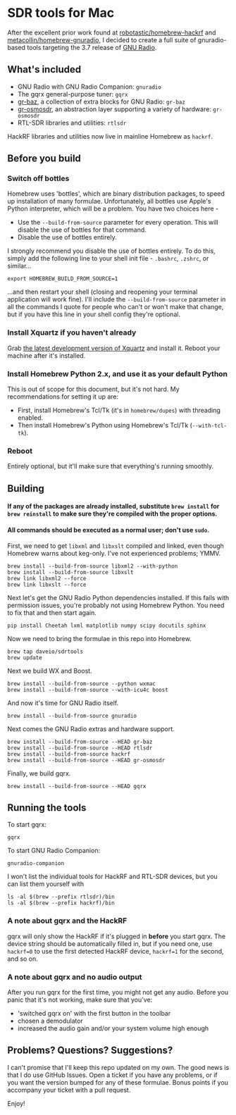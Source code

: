 # SDR tools for Mac

After the excellent prior work found at [robotastic/homebrew-hackrf][rtrepo] and [metacollin/homebrew-gnuradio][mcrepo], I decided to create a full suite of gnuradio-based tools targeting the 3.7 release of [GNU Radio][gnuradio].

## What's included

* GNU Radio with GNU Radio Companion: `gnuradio`
* The gqrx general-purpose tuner: `gqrx`
* [gr-baz][grbaz], a collection of extra blocks for GNU Radio: `gr-baz`
* [gr-osmosdr][grosmosdr], an abstraction layer supporting a variety of hardware: `gr-osmosdr`
* RTL-SDR libraries and utilities: `rtlsdr`

HackRF libraries and utilities now live in mainline Homebrew as `hackrf`.

## Before you build

### Switch off bottles

Homebrew uses 'bottles', which are binary distribution packages, to speed up installation of many formulae. Unfortunately, all bottles use Apple's Python interpreter, which will be a problem. You have two choices here -

* Use the `--build-from-source` parameter for every operation. This will disable the use of bottles for that command.
* Disable the use of bottles entirely.

I strongly recommend you disable the use of bottles entirely. To do this, simply add the following line to your shell init file - `.bashrc`, `.zshrc`, or similar...

`export HOMEBREW_BUILD_FROM_SOURCE=1`

...and then restart your shell (closing and reopening your terminal application will work fine). I'll include the `--build-from-source` parameter in all the commands I quote for people who can't or won't make that change, but if you have this line in your shell config they're optional.

### Install Xquartz if you haven't already

Grab [the latest development version of Xquartz][xquartz] and install it. Reboot your machine after it's installed.

### Install Homebrew Python 2.x, and use it as your default Python

This is out of scope for this document, but it's not hard. My recommendations for setting it up are:

* First, install Homebrew's Tcl/Tk (it's in `homebrew/dupes`) with threading enabled.
* Then install Homebrew's Python using Homebrew's Tcl/Tk (`--with-tcl-tk`).

### Reboot

Entirely optional, but it'll make sure that everything's running smoothly.

## Building

#### If any of the packages are already installed, substitute `brew install` for `brew reinstall` to make sure they're compiled with the proper options.

#### All commands should be executed as a normal user; don't use `sudo`.

First, we need to get `libxml` and `libxslt` compiled and linked, even though Homebrew warns about keg-only. I've not experienced problems; YMMV. 

```
brew install --build-from-source libxml2 --with-python
brew install --build-from-source libxslt
brew link libxml2 --force
brew link libxslt --force
```

Next let's get the GNU Radio Python dependencies installed. If this fails with permission issues, you're probably not using Homebrew Python. You need to fix that and then start again.

```
pip install Cheetah lxml matplotlib numpy scipy docutils sphinx
```

Now we need to bring the formulae in this repo into Homebrew.

```
brew tap daveio/sdrtools
brew update
```

Next we build WX and Boost.

```
brew install --build-from-source --python wxmac
brew install --build-from-source --with-icu4c boost
```

And now it's time for GNU Radio itself.

```
brew install --build-from-source gnuradio
```

Next comes the GNU Radio extras and hardware support.

```
brew install --build-from-source --HEAD gr-baz
brew install --build-from-source --HEAD rtlsdr
brew install --build-from-source hackrf
brew install --build-from-source --HEAD gr-osmosdr
```

Finally, we build gqrx.

```
brew install --build-from-source --HEAD gqrx
```

## Running the tools

To start gqrx:

`gqrx`

To start GNU Radio Companion:

`gnuradio-companion`

I won't list the individual tools for HackRF and RTL-SDR devices, but you can list them yourself with

```
ls -al $(brew --prefix rtlsdr)/bin
ls -al $(brew --prefix hackrf)/bin
```

### A note about gqrx and the HackRF

gqrx will only show the HackRF if it's plugged in **before** you start gqrx. The device string should be automatically filled in, but if you need one, use `hackrf=0` to use the first detected HackRF device, `hackrf=1` for the second, and so on.

### A note about gqrx and no audio output

After you run gqrx for the first time, you might not get any audio. Before you panic that it's not working, make sure that you've:

* 'switched gqrx on' with the first button in the toolbar
* chosen a demodulator
* increased the audio gain and/or your system volume high enough

## Problems? Questions? Suggestions?

I can't promise that I'll keep this repo updated on my own. The good news is that I do use GitHub Issues. Open a ticket if you have any problems, or if you want the version bumped for any of these formulae. Bonus points if you accompany your ticket with a pull request.

Enjoy!

[rtrepo]: https://github.com/robotastic/homebrew-hackrf
[mcrepo]: https://github.com/metacollin/homebrew-gnuradio
[gnuradio]: https://gnuradio.org/redmine/projects/gnuradio/wiki
[grbaz]: http://wiki.spench.net/wiki/Gr-baz
[grosmosdr]: http://sdr.osmocom.org/trac/wiki/GrOsmoSDR
[xquartz]: http://xquartz.macosforge.org/trac/wiki
